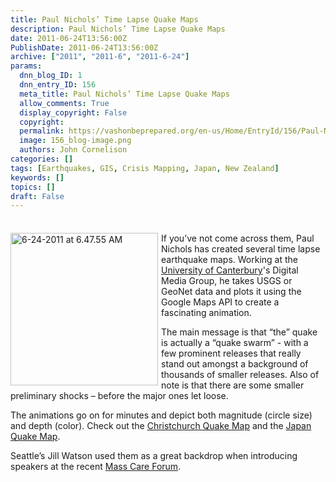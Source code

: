 ```yaml
---
title: Paul Nichols’ Time Lapse Quake Maps
description: Paul Nichols’ Time Lapse Quake Maps
date: 2011-06-24T13:56:00Z
PublishDate: 2011-06-24T13:56:00Z
archive: ["2011", "2011-6", "2011-6-24"]
params:
  dnn_blog_ID: 1
  dnn_entry_ID: 156
  meta_title: Paul Nichols’ Time Lapse Quake Maps
  allow_comments: True
  display_copyright: False
  copyright:
  permalink: https://vashonbeprepared.org/en-us/Home/EntryId/156/Paul-Nichols-rsquo-Time-Lapse-Quake-Maps
  image: 156_blog-image.png
  authors: John Cornelison
categories: []
tags: [Earthquakes, GIS, Crisis Mapping, Japan, New Zealand]
keywords: []
topics: []
draft: False
---
```


<div class="wlWriterHeaderFooter" style="padding-bottom: 4px; margin: 0px; padding-left: 0px; padding-right: 0px; float: none; padding-top: 4px;"> </div>
<p><a href="./images/156/Windows-Live-Writer-a48656b53807_5A2B-6-24-2011_at_6.47.55_AM_2.jpg"><img width="236" height="244" title="6-24-2011 at 6.47.55 AM" style="background-image: none;   margin: 0px 5px 5px 0px; padding-left: 0px; padding-right: 0px; display: inline; float: left;   padding-top: 0px;border: 0px;" alt="6-24-2011 at 6.47.55 AM" src="./images/156/Windows-Live-Writer-a48656b53807_5A2B-6-24-2011_at_6.47.55_AM_thumb.jpg" /></a>If you&rsquo;ve not come across them, Paul Nichols has created several time lapse earthquake maps. Working at the <a href="http://www.canterbury.ac.nz/">University of Canterbury</a>'s Digital Media Group, he takes USGS or GeoNet data and plots it using the Google Maps API to create a fascinating animation.</p>
<p>The main message is that &ldquo;the&rdquo; quake is actually a &ldquo;quake swarm&rdquo; - with a few prominent releases that really stand out amongst a background of thousands of smaller releases. Also of note is that there are some smaller preliminary shocks &ndash; before the major ones let loose. </p>
<p>The animations go on for minutes and depict both magnitude (circle size) and depth (color). Check out the&nbsp;<a href="http://christchurchquakemap.co.nz/" title="http://www.christchurchquakemap.co.nz/" target="_blank">Christchurch Quake Map</a> and the <a href="http://www.japanquakemap.com/" target="_blank">Japan Quake Map</a>.</p>
<p>Seattle&rsquo;s Jill Watson used them as a great backdrop when introducing speakers at the recent <a href="/Blogs/VashonPreparedness/tabid/164/EntryId/135/King-County-Mass-Care-Regional-Forum-Agenda-Announced.aspx" target="_blank">Mass Care Forum</a>.</p>
